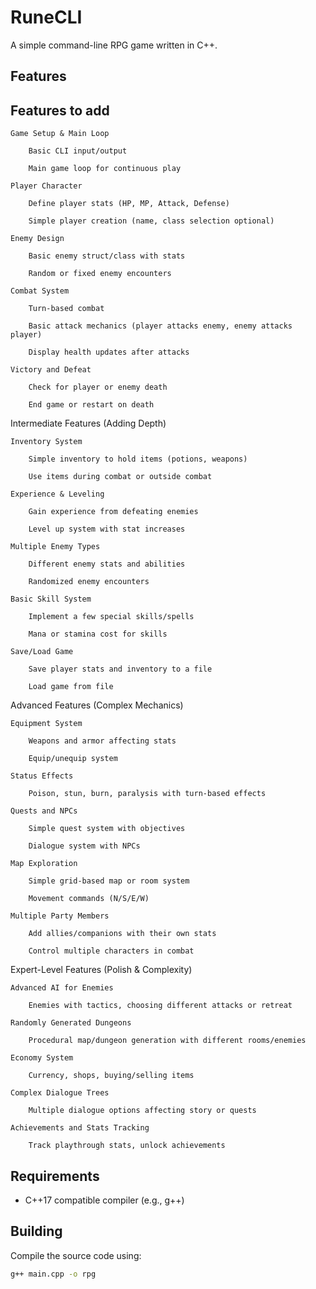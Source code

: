# RuneCLI

A simple command-line RPG game written in C++.

## Features




## Features to add

    Game Setup & Main Loop

        Basic CLI input/output

        Main game loop for continuous play

    Player Character

        Define player stats (HP, MP, Attack, Defense)

        Simple player creation (name, class selection optional)

    Enemy Design

        Basic enemy struct/class with stats

        Random or fixed enemy encounters

    Combat System

        Turn-based combat

        Basic attack mechanics (player attacks enemy, enemy attacks player)

        Display health updates after attacks

    Victory and Defeat

        Check for player or enemy death

        End game or restart on death

Intermediate Features (Adding Depth)

    Inventory System

        Simple inventory to hold items (potions, weapons)

        Use items during combat or outside combat

    Experience & Leveling

        Gain experience from defeating enemies

        Level up system with stat increases

    Multiple Enemy Types

        Different enemy stats and abilities

        Randomized enemy encounters

    Basic Skill System

        Implement a few special skills/spells

        Mana or stamina cost for skills

    Save/Load Game

        Save player stats and inventory to a file

        Load game from file

Advanced Features (Complex Mechanics)

    Equipment System

        Weapons and armor affecting stats

        Equip/unequip system

    Status Effects

        Poison, stun, burn, paralysis with turn-based effects

    Quests and NPCs

        Simple quest system with objectives

        Dialogue system with NPCs

    Map Exploration

        Simple grid-based map or room system

        Movement commands (N/S/E/W)

    Multiple Party Members

        Add allies/companions with their own stats

        Control multiple characters in combat

Expert-Level Features (Polish & Complexity)

    Advanced AI for Enemies

        Enemies with tactics, choosing different attacks or retreat

    Randomly Generated Dungeons

        Procedural map/dungeon generation with different rooms/enemies

    Economy System

        Currency, shops, buying/selling items

    Complex Dialogue Trees

        Multiple dialogue options affecting story or quests

    Achievements and Stats Tracking

        Track playthrough stats, unlock achievements

## Requirements

- C++17 compatible compiler (e.g., g++)

## Building

Compile the source code using:

```bash
g++ main.cpp -o rpg